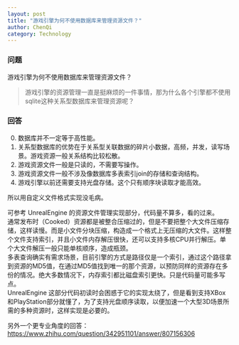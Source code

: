 ```yaml
---
layout: post
title: "游戏引擎为何不使用数据库来管理资源文件？"
author: ChenQi
category: Technology
---
```


### 问题

游戏引擎为何不使用数据库来管理资源文件？

> 游戏引擎的资源管理一直是挺麻烦的一件事情，那为什么各个引擎都不使用sqlite这种关系型数据库来管理资源呢？

### 回答

0. 数据库并不一定等于高性能。
1. 关系型数据库的优势在于关系型关联数据的碎片小数据，高频，并发，读写场景。游戏资源一般关系结构比较松散。
2. 游戏资源文件一般是只读的，不需要写操作。
3. 游戏资源文件一般不涉及像数据库多表索引join的存储和查询结构。
4. 游戏引擎以前还需要支持光盘存储。这个只有顺序块读取才能高效。

所以用自定义文件格式实现没毛病。

可参考 UnrealEngine 的资源文件管理实现部分，代码量不算多，看的过来。  
通常发布时（Cooked）资源都是被整合压缩过的，但是不要把整个大文件压缩存储，这样读慢。而是小文件分块压缩，构造成一个格式上无压缩的大文件。这样整个文件支持索引，并且小文件内存解压很快，还可以支持多核CPU并行解压。单个大文件解压一般只能单核顺序，造成瓶颈。  
多表查询确实有需求场景，目前引擎的方式是路径仅是一个索引，通过这个路径拿到资源的MD5值，在通过MD5值找到唯一的那个资源，以预防同样的资源存在多份的情况。绝大多数情况下，内存索引都比磁盘索引更快。只是代码量可能多写点。  
UnrealEngine 这部分代码初读时会困惑于它的实现太绕了，但是看到支持XBox和PlayStation部分就懂了，为了支持光盘顺序读取，以便加速一个大型3D场景所需的多种资源时，这样实现是必要的。

另外一个更专业角度的回答：  
https://www.zhihu.com/question/342951101/answer/807156306
